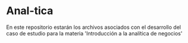 # Anal-tica
En este repositorio estarán los archivos asociados con el desarrollo del caso de estudio para la materia 'Introducción a la analítica de negocios'
